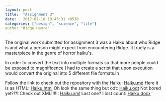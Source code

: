 ```yaml
---
layout: post
title:  "Assignment 3"
date:   2017-07-18 19:45:31 +0530
categories: ["design", "science", "life"]
author "Ridge Hamre"
---
```

The original work submitted for assignment 3 was a Haiku about who Ridge is and what a person might expect from encountering Ridge. It truely is a masterpiece in the genre of horror haiku's.

In order to convert the text into multiple formats so that more people could be exposed to magnificence I had to create a script that upon execution would convert the original into 5 different file formats.In

Follow the link to check out the repository with the Haiku: <a href="https://github.com/Ridge-Hamre/convert-documents/blob/master/haiku.md">Haiku.md</a>
Here it is as HTML: <a href="https://github.com/Ridge-Hamre/convert-documents/blob/master/haiku.html">Haiku.html</a>
Oh look the same thing but odt: <a href="https://github.com/Ridge-Hamre/convert-documents/blob/master/haiku.odt">Haiku.odt</a> 
Not bored yet?!?! Check out XML!!!!!: <a href="https://github.com/Ridge-Hamre/convert-documents/blob/master/haiku.xml">Haiku.xml</a> 
Last one? I lost count: <a href="https://github.com/Ridge-Hamre/convert-documents/blob/master/haiku.docx">Haiku.docx</a> 
